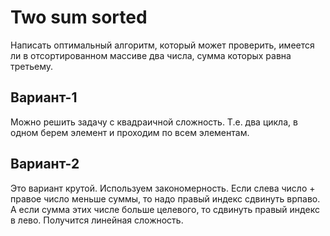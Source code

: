 # Two sum sorted
Написать оптимальный алгоритм, который может проверить, имеется ли в отсортированном массиве два числа, сумма которых равна третьему.

## Вариант-1
Можно решить задачу с квадраичной сложность. Т.е. два цикла, в одном берем элемент и проходим по всем элементам.

## Вариант-2
Это вариант крутой. Используем закономерность. Если слева число + правое число меньше суммы, то надо правый индекс сдвинуть врпаво.
А если сумма этих числе больше целевого, то сдвинуть правый индекс в лево. Получится линейная сложность.
